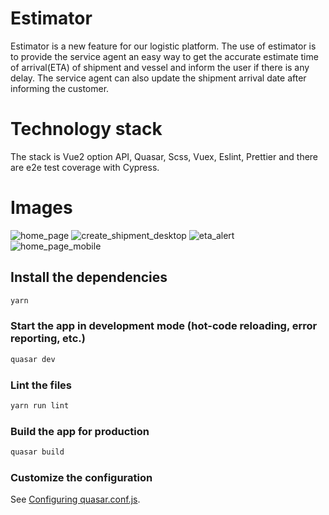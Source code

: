 # Estimator

Estimator is a new feature for our logistic platform. The use of estimator is to provide the service agent an easy way to get the accurate estimate time of arrival(ETA) of shipment and vessel and inform the user if there is any delay. The service agent can also update the shipment arrival date after informing the customer.

# Technology stack

The stack is Vue2 option API, Quasar, Scss, Vuex, Eslint, Prettier and there are e2e test coverage with Cypress.

# Images

![home_page](https://github.com/fdgenie/HotelMania/blob/main/public/images/Home_page_desktop.png)
![create_shipment_desktop](https://github.com/fdgenie/HotelMania/blob/main/public/images/Create_shipment_desktop.png)
![eta_alert](https://github.com/fdgenie/HotelMania/blob/main/public/images/ETA_Alert_desktop.png) 
![home_page_mobile](https://github.com/fdgenie/HotelMania/blob/main/public/images/Home_page_mobile.png)

## Install the dependencies

```bash
yarn
```

### Start the app in development mode (hot-code reloading, error reporting, etc.)

```bash
quasar dev
```

### Lint the files

```bash
yarn run lint
```

### Build the app for production

```bash
quasar build
```

### Customize the configuration

See [Configuring quasar.conf.js](https://v1.quasar.dev/quasar-cli/quasar-conf-js).
